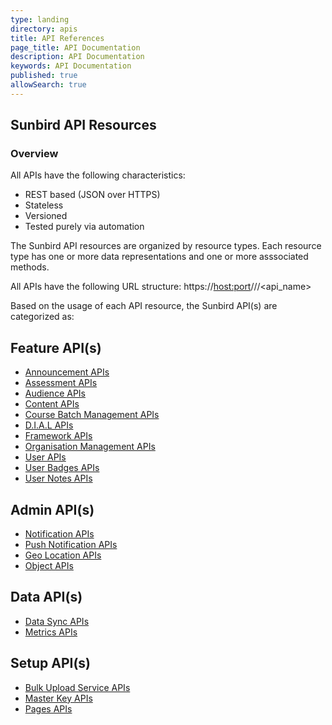 ```yaml
---
type: landing
directory: apis
title: API References
page_title: API Documentation
description: API Documentation
keywords: API Documentation
published: true
allowSearch: true
---
```


## Sunbird API Resources

### Overview

All APIs have the following characteristics:

- REST based (JSON over HTTPS)
- Stateless
- Versioned
- Tested purely via automation

The Sunbird API resources are organized by resource types. Each resource type has one or more data representations and one or more asssociated methods.

All APIs have the following URL structure: https://<host:port>/<module>/<version>/<api_name>

Based on the usage of each API resource, the Sunbird API(s) are categorized as:

<div class="row row-eq-height">
    <div class="col-sm-4">
        <h2>Feature API(s)</h2>
        <ul>
            <li><a href="apis/announcements/">Announcement APIs</a></li>
            <li><a href="apis/assessmentapi/">Assessment APIs</a></li>
            <li><a href="apis/audienceapi/">Audience APIs</a></li>
            <li><a href="apis/content/">Content APIs</a></li>
            <li><a href="apis/coursebatchmanapi/">Course Batch Management APIs</a></li>
            <li><a href="apis/dialapi/">D.I.A.L APIs</a></li>
            <li><a href="apis/framework/">Framework APIs</a></li>
            <li><a href="apis/orgapi/">Organisation Management APIs</a></li>
            <li><a href="apis/userapi/">User APIs</a></li>
            <li><a href="apis/badgesapi/">User Badges APIs</a></li>
            <li><a href="apis/noteapi/">User Notes APIs</a></li>          
        </ul>
    </div>
    <div class="col-sm-4">
        <h2>Admin API(s)</h2>
        <ul>
            <li><a href="apis/notificationapi/">Notification APIs</a></li>
            <li><a href="apis/firebasecloudmessagingapi/">Push Notification APIs</a></li>
            <li><a href="apis/geolocationapi/">Geo Location APIs</a></li>
            <li><a href="apis/objectapi/">Object APIs</a></li>      
        </ul>
    </div>
    <div class="col-sm-4">
        <h2>Data API(s)</h2>
        <ul>
            <li><a href="apis/datasyncapi/">Data Sync APIs</a></li>
            <li><a href="apis/metricsapi/">Metrics APIs</a></li> 
        </ul>
    </div>
    <div class="col-sm-4">
        <h2>Setup API(s)</h2>
        <ul>
            <li><a href="apis/bulkupload/">Bulk Upload Service APIs</a></li>
            <li><a href="apis/masterkeyapi/">Master Key APIs</a></li>
            <li><a href="apis/pagesapi/">Pages APIs</a></li>     
        </ul>
    </div>
</div>
